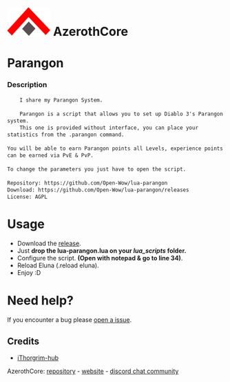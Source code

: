# ![logo](https://raw.githubusercontent.com/azerothcore/azerothcore.github.io/master/images/logo-github.png) AzerothCore

# Parangon

### Description

		I share my Parangon System.

		Parangon is a script that allows you to set up Diablo 3's Parangon system.
		This one is provided without interface, you can place your statistics from the .parangon command.

  	You will be able to earn Parangon points all Levels, experience points can be earned via PvE & PvP.

  	To change the parameters you just have to open the script.

    Repository: https://github.com/Open-Wow/lua-parangon
    Download: https://github.com/Open-Wow/lua-parangon/releases
    License: AGPL


# Usage

- Download the [release](https://github.com/Open-Wow/lua-parangon/releases).
- Just **drop the lua-parangon.lua on your *lua_scripts* folder.**
- Configure the script. **(Open with notepad & go to line 34)**.
- Reload Eluna (.reload eluna).
- Enjoy :D

# Need help?

If you encounter a bug please [open a issue](https://github.com/Open-Wow/lua-parangon/issues).


## Credits

* [iThorgrim-hub](https://github.com/Open-Wow)

AzerothCore: [repository](https://github.com/azerothcore) - [website](http://azerothcore.org/) - [discord chat community](https://discord.gg/PaqQRkd)
